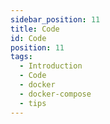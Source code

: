 ```yaml
---
sidebar_position: 11
title: Code
id: Code
position: 11
tags:
  - Introduction
  - Code
  - docker
  - docker-compose
  - tips
---
```

